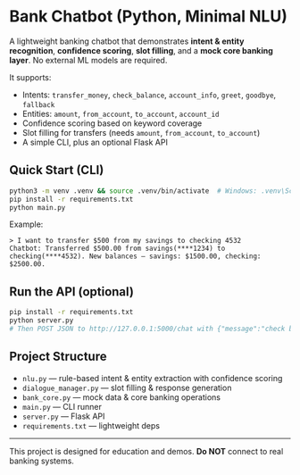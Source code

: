 # Bank Chatbot (Python, Minimal NLU)

A lightweight banking chatbot that demonstrates **intent & entity recognition**, **confidence scoring**, **slot filling**, and a **mock core banking layer**. No external ML models are required.

It supports:
- Intents: `transfer_money`, `check_balance`, `account_info`, `greet`, `goodbye`, `fallback`
- Entities: `amount`, `from_account`, `to_account`, `account_id`
- Confidence scoring based on keyword coverage
- Slot filling for transfers (needs `amount`, `from_account`, `to_account`)
- A simple CLI, plus an optional Flask API

## Quick Start (CLI)

```bash
python3 -m venv .venv && source .venv/bin/activate  # Windows: .venv\Scripts\activate
pip install -r requirements.txt
python main.py
```

Example:
```
> I want to transfer $500 from my savings to checking 4532
Chatbot: Transferred $500.00 from savings(****1234) to checking(****4532). New balances — savings: $1500.00, checking: $2500.00.
```

## Run the API (optional)

```bash
pip install -r requirements.txt
python server.py
# Then POST JSON to http://127.0.0.1:5000/chat with {"message":"check balance on savings"}
```

## Project Structure
- `nlu.py` — rule-based intent & entity extraction with confidence scoring
- `dialogue_manager.py` — slot filling & response generation
- `bank_core.py` — mock data & core banking operations
- `main.py` — CLI runner
- `server.py` — Flask API
- `requirements.txt` — lightweight deps

---

This project is designed for education and demos. **Do NOT** connect to real banking systems.
